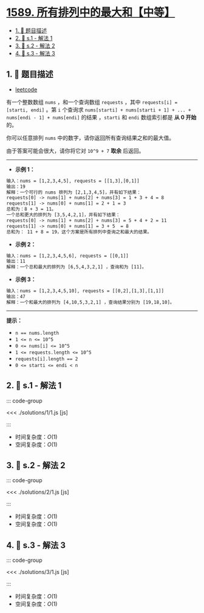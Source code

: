 # [1589. 所有排列中的最大和【中等】](https://github.com/tnotesjs/TNotes.leetcode/tree/main/notes/1589.%20%E6%89%80%E6%9C%89%E6%8E%92%E5%88%97%E4%B8%AD%E7%9A%84%E6%9C%80%E5%A4%A7%E5%92%8C%E3%80%90%E4%B8%AD%E7%AD%89%E3%80%91)

<!-- region:toc -->

- [1. 📝 题目描述](#1--题目描述)
- [2. 🎯 s.1 - 解法 1](#2--s1---解法-1)
- [3. 🎯 s.2 - 解法 2](#3--s2---解法-2)
- [4. 🎯 s.3 - 解法 3](#4--s3---解法-3)

<!-- endregion:toc -->

## 1. 📝 题目描述

- [leetcode](https://leetcode.cn/problems/maximum-sum-obtained-of-any-permutation/)

有一个整数数组 `nums` ，和一个查询数组 `requests` ，其中 `requests[i] = [starti, endi]` 。第 `i` 个查询求 `nums[starti] + nums[starti + 1] + ... + nums[endi - 1] + nums[endi]` 的结果 ，`starti` 和 `endi` 数组索引都是 **从 0 开始** 的。

你可以任意排列 `nums` 中的数字，请你返回所有查询结果之和的最大值。

由于答案可能会很大，请你将它对 `10^9 + 7` **取余** 后返回。

---

- **示例 1：**

```txt
输入：nums = [1,2,3,4,5], requests = [[1,3],[0,1]]
输出：19
解释：一个可行的 nums 排列为 [2,1,3,4,5]，并有如下结果：
requests[0] -> nums[1] + nums[2] + nums[3] = 1 + 3 + 4 = 8
requests[1] -> nums[0] + nums[1] = 2 + 1 = 3
总和为：8 + 3 = 11。
一个总和更大的排列为 [3,5,4,2,1]，并有如下结果：
requests[0] -> nums[1] + nums[2] + nums[3] = 5 + 4 + 2 = 11
requests[1] -> nums[0] + nums[1] = 3 + 5  = 8
总和为： 11 + 8 = 19，这个方案是所有排列中查询之和最大的结果。
```

- **示例 2：**

```txt
输入：nums = [1,2,3,4,5,6], requests = [[0,1]]
输出：11
解释：一个总和最大的排列为 [6,5,4,3,2,1] ，查询和为 [11]。
```

- **示例 3：**

```txt
输入：nums = [1,2,3,4,5,10], requests = [[0,2],[1,3],[1,1]]
输出：47
解释：一个和最大的排列为 [4,10,5,3,2,1] ，查询结果分别为 [19,18,10]。
```

---

**提示：**

- `n == nums.length`
- `1 <= n <= 10^5`
- `0 <= nums[i] <= 10^5`
- `1 <= requests.length <= 10^5`
- `requests[i].length == 2`
- `0 <= starti <= endi < n`

## 2. 🎯 s.1 - 解法 1

::: code-group

<<< ./solutions/1/1.js [js]

:::

- 时间复杂度：$O(1)$
- 空间复杂度：$O(1)$

## 3. 🎯 s.2 - 解法 2

::: code-group

<<< ./solutions/2/1.js [js]

:::

- 时间复杂度：$O(1)$
- 空间复杂度：$O(1)$

## 4. 🎯 s.3 - 解法 3

::: code-group

<<< ./solutions/3/1.js [js]

:::

- 时间复杂度：$O(1)$
- 空间复杂度：$O(1)$
